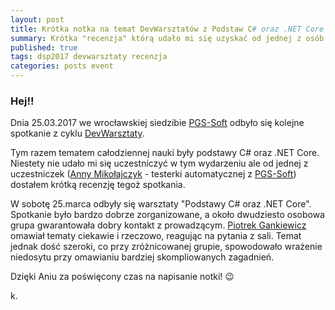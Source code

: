 ```yaml
---
layout: post
title: Krótka notka na temat DevWarsztatów z Podstaw C# oraz .NET Core
summary: Krótka "recenzja" którą udało mi się uzyskać od jednej z osób uczestniczących w DevWarsztatach z podstaw C# i .NET core prowadzonych przez Piotrka Gankiewicza
published: true
tags: dsp2017 devwarsztaty recenzja
categories: posts event
--- 
```


### Hej!!

Dnia 25.03.2017 we wrocławskiej siedzibie [PGS-Soft](https://www.pgs-soft.com/) odbyło się kolejne spotkanie z cyklu [DevWarsztaty](http://devwarsztaty.pl/). 
<!--more-->
Tym razem tematem całodziennej nauki były podstawy C# oraz .NET Core. Niestety nie udało mi się uczestniczyć w tym wydarzeniu ale od jednej z uczestniczek ([Anny Mikołajczyk](https://www.linkedin.com/in/anna-miko%C5%82ajczyk-aa799158/) - testerki automatycznej z [PGS-Soft](https://www.pgs-soft.com/)) dostałem krótką recenzję tegoż spotkania.


W sobotę 25.marca odbyły się warsztaty "Podstawy C# oraz .NET Core".
Spotkanie było bardzo dobrze zorganizowane, a około dwudziesto osobowa grupa gwarantowała dobry kontakt z prowadzącym.
[Piotrek Gankiewicz](http://piotrgankiewicz.com/) omawiał tematy ciekawie i rzeczowo, reagując na pytania z sali.
Temat jednak dość szeroki, co przy zróżnicowanej grupie, spowodowało wrażenie niedosytu przy omawianiu bardziej skompliowanych zagadnień.

Dzięki Aniu za poświęcony czas na napisanie notki! :wink:

k.